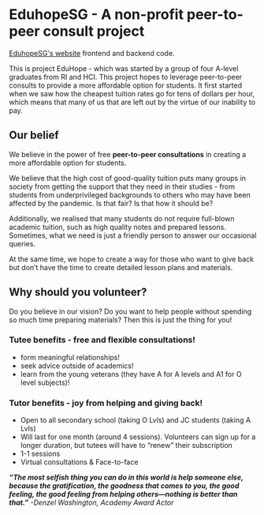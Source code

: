 # EduhopeSG - A non-profit peer-to-peer consult project

[EduhopeSG's website](https://eduhopesg.com) frontend and backend code.

This is project EduHope - which was started by a group of four A-level graduates 
from RI and HCI. This project hopes to leverage peer-to-peer consults to provide a
more affordable option for students.
It first started when we saw how the cheapest tuition rates go for tens of dollars
per hour, which means that many of us that are left out by the virtue of our inability to pay.

## Our belief

We believe in the power of free **peer-to-peer consultations** in creating a more affordable option for students.

We believe that the high cost of good-quality tuition puts many groups in society from getting
the support that they need in their studies - from students from underprivileged backgrounds
to others who may have been affected by the pandemic. Is that fair? Is that how it should be?

Additionally, we realised that many students do not require full-blown academic tuition,
such as high quality notes and prepared lessons. Sometimes, what we need is just a
friendly person to answer our occasional queries.

At the same time, we hope to create a way for those who want to give back but don’t have the time
to create detailed lesson plans and materials.

## Why should you volunteer?

Do you believe in our vision? Do you want to help people without spending so much time preparing materials? 
Then this is just the thing for you!

### Tutee benefits - free and flexible consultations!

* form meaningful relationships!
* seek advice outside of academics!
* learn from the young veterans (they have A for A levels and A1 for O level subjects)!

### Tutor benefits - joy from helping and giving back!

* Open to all secondary school (taking O Lvls) and JC students (taking A Lvls)
* Will last for one month (around 4 sessions). Volunteers can sign up for a longer
  duration, but tutees will have to “renew” their subscription
* 1-1 sessions
* Virtual consultations & Face-to-face

***“The most selfish thing you can do in this world is help someone else, because the gratification, the goodness that comes to you, the good feeling, the good feeling from helping others—nothing is better than that.”***
*-Denzel Washington, Academy Award Actor*